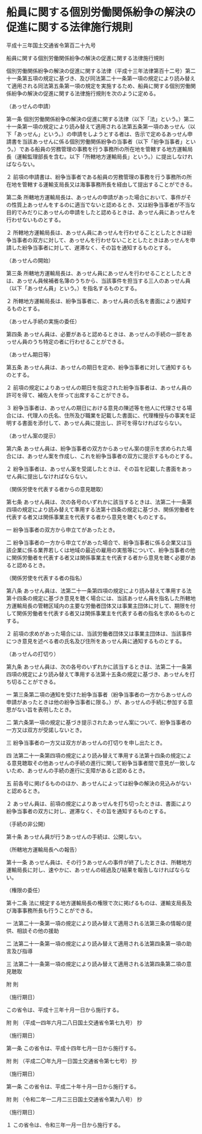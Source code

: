# 船員に関する個別労働関係紛争の解決の促進に関する法律施行規則

平成十三年国土交通省令第百二十九号

船員に関する個別労働関係紛争の解決の促進に関する法律施行規則

個別労働関係紛争の解決の促進に関する法律（平成十三年法律第百十二号）第二十一条第五項の規定に基づき、及び同法第二十一条第一項の規定により読み替えて適用される同法第五条第一項の規定を実施するため、船員に関する個別労働関係紛争の解決の促進に関する法律施行規則を次のように定める。

（あっせんの申請）

第一条 個別労働関係紛争の解決の促進に関する法律（以下「法」という。）第二十一条第一項の規定により読み替えて適用される法第五条第一項のあっせん（以下「あっせん」という。）の申請をしようとする者は、告示で定めるあっせん申請書を当該あっせんに係る個別労働関係紛争の当事者（以下「紛争当事者」という。）である船員の労務管理の事務を行う事務所の所在地を管轄する地方運輸局長（運輸監理部長を含む。以下「所轄地方運輸局長」という。）に提出しなければならない。

２ 前項の申請書は、紛争当事者である船員の労務管理の事務を行う事務所の所在地を管轄する運輸支局長又は海事事務所長を経由して提出することができる。

第二条 所轄地方運輸局長は、あっせんの申請があった場合において、事件がその性質上あっせんをするのに適当でないと認めるとき、又は紛争当事者が不当な目的でみだりにあっせんの申請をしたと認めるときは、あっせん員にあっせんを行わせないものとする。

２ 所轄地方運輸局長は、あっせん員にあっせんを行わせることとしたときは紛争当事者の双方に対して、あっせんを行わせないこととしたときはあっせんを申請した紛争当事者に対して、遅滞なく、その旨を通知するものとする。

（あっせんの開始）

第三条 所轄地方運輸局長は、あっせん員にあっせんを行わせることとしたときは、あっせん員候補者名簿のうちから、当該事件を担当する三人のあっせん員（以下「あっせん員」という。）を指名するものとする。

２ 所轄地方運輸局長は、紛争当事者に、あっせん員の氏名を書面により通知するものとする。

（あっせん手続の実施の委任）

第四条 あっせん員は、必要があると認めるときは、あっせんの手続の一部をあっせん員のうち特定の者に行わせることができる。

（あっせん期日等）

第五条 あっせん員は、あっせんの期日を定め、紛争当事者に対して通知するものとする。

２ 前項の規定によりあっせんの期日を指定された紛争当事者は、あっせん員の許可を得て、補佐人を伴って出席することができる。

３ 紛争当事者は、あっせんの期日における意見の陳述等を他人に代理させる場合には、代理人の氏名、住所及び職業を記載した書面に、代理権授与の事実を証明する書面を添付して、あっせん員に提出し、許可を得なければならない。

（あっせん案の提示）

第六条 あっせん員は、紛争当事者の双方からあっせん案の提示を求められた場合には、あっせん案を作成し、これを紛争当事者の双方に提示するものとする。

２ 紛争当事者は、あっせん案を受諾したときは、その旨を記載した書面をあっせん員に提出しなければならない。

（関係労使を代表する者からの意見聴取）

第七条 あっせん員は、次の各号のいずれかに該当するときは、法第二十一条第四項の規定により読み替えて準用する法第十四条の規定に基づき、関係労働者を代表する者又は関係事業主を代表する者から意見を聴くものとする。

一 紛争当事者の双方から申立てがあったとき。

二 紛争当事者の一方から申立てがあった場合で、紛争当事者に係る企業又は当該企業に係る業界若しくは地域の最近の雇用の実態等について、紛争当事者の他に関係労働者を代表する者又は関係事業主を代表する者から意見を聴く必要があると認めるとき。

（関係労使を代表する者の指名）

第八条 あっせん員は、法第二十一条第四項の規定により読み替えて準用する法第十四条の規定に基づき意見を聴く場合には、当該あっせん員を指名した所轄地方運輸局長の管轄区域内の主要な労働者団体又は事業主団体に対して、期限を付して関係労働者を代表する者又は関係事業主を代表する者の指名を求めるものとする。

２ 前項の求めがあった場合には、当該労働者団体又は事業主団体は、当該事件につき意見を述べる者の氏名及び住所をあっせん員に通知するものとする。

（あっせんの打切り）

第九条 あっせん員は、次の各号のいずれかに該当するときは、法第二十一条第四項の規定により読み替えて準用する法第十五条の規定に基づき、あっせんを打ち切ることができる。

一 第三条第二項の通知を受けた紛争当事者（紛争当事者の一方からあっせんの申請があったときは他の紛争当事者に限る。）が、あっせんの手続に参加する意思がない旨を表明したとき。

二 第六条第一項の規定に基づき提示されたあっせん案について、紛争当事者の一方又は双方が受諾しないとき。

三 紛争当事者の一方又は双方があっせんの打切りを申し出たとき。

四 法第二十一条第四項の規定により読み替えて準用する法第十四条の規定による意見聴取その他あっせんの手続の進行に関して紛争当事者間で意見が一致しないため、あっせんの手続の進行に支障があると認めるとき。

五 前各号に掲げるもののほか、あっせんによっては紛争の解決の見込みがないと認めるとき。

２ あっせん員は、前項の規定によりあっせんを打ち切ったときは、書面により紛争当事者の双方に対し、遅滞なく、その旨を通知するものとする。

（手続の非公開）

第十条 あっせん員が行うあっせんの手続は、公開しない。

（所轄地方運輸局長への報告）

第十一条 あっせん員は、その行うあっせんの事件が終了したときは、所轄地方運輸局長に対し、速やかに、あっせんの経過及び結果を報告しなければならない。

（権限の委任）

第十二条 法に規定する地方運輸局長の権限で次に掲げるものは、運輸支局長及び海事事務所長も行うことができる。

一 法第二十一条第一項の規定により読み替えて適用される法第三条の情報の提供、相談その他の援助

二 法第二十一条第一項の規定により読み替えて適用される法第四条第一項の助言及び指導

三 法第二十一条第一項の規定により読み替えて適用される法第四条第二項の意見聴取

附 則

（施行期日）

この省令は、平成十三年十月一日から施行する。

附 則 （平成一四年六月二八日国土交通省令第七九号） 抄

（施行期日）

第一条 この省令は、平成十四年七月一日から施行する。

附 則 （平成二〇年九月一日国土交通省令第七七号） 抄

（施行期日）

第一条 この省令は、平成二十年十月一日から施行する。

附 則 （令和二年一二月二三日国土交通省令第九八号） 抄

（施行期日）

１ この省令は、令和三年一月一日から施行する。
